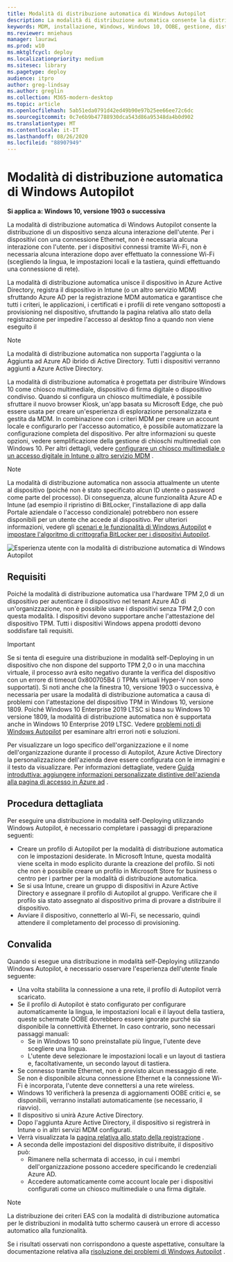 ```yaml
---
title: Modalità di distribuzione automatica di Windows Autopilot
description: La modalità di distribuzione automatica consente la distribuzione di un dispositivo con un'interazione minima con l'utente. Questa modalità è progettata per distribuire Windows 10 come chiosco multimediale, dispositivo di firma digitale o dispositivo condiviso.
keywords: MDM, installazione, Windows, Windows 10, OOBE, gestione, distribuzione, Autopilot, ZTD, zero-touch, partner, msfb, Intune
ms.reviewer: mniehaus
manager: laurawi
ms.prod: w10
ms.mktglfcycl: deploy
ms.localizationpriority: medium
ms.sitesec: library
ms.pagetype: deploy
audience: itpro
author: greg-lindsay
ms.author: greglin
ms.collection: M365-modern-desktop
ms.topic: article
ms.openlocfilehash: 5ab51eda0791d42ed49b90e97b25ee66ee72c6dc
ms.sourcegitcommit: 0c7e6b9b47788930dca543d86a95348da4b0d902
ms.translationtype: MT
ms.contentlocale: it-IT
ms.lasthandoff: 08/26/2020
ms.locfileid: "88907949"
---
```

# <a name="windows-autopilot-self-deploying-mode"></a>Modalità di distribuzione automatica di Windows Autopilot

**Si applica a: Windows 10, versione 1903 o successiva**

La modalità di distribuzione automatica di Windows Autopilot consente la distribuzione di un dispositivo senza alcuna interazione dell'utente. Per i dispositivi con una connessione Ethernet, non è necessaria alcuna interazione con l'utente. per i dispositivi connessi tramite Wi-Fi, non è necessaria alcuna interazione dopo aver effettuato la connessione Wi-Fi (scegliendo la lingua, le impostazioni locali e la tastiera, quindi effettuando una connessione di rete).  

La modalità di distribuzione automatica unisce il dispositivo in Azure Active Directory, registra il dispositivo in Intune (o un altro servizio MDM) sfruttando Azure AD per la registrazione MDM automatica e garantisce che tutti i criteri, le applicazioni, i certificati e i profili di rete vengano sottoposti a provisioning nel dispositivo, sfruttando la pagina relativa allo stato della registrazione per impedire l'accesso al desktop fino a quando non viene eseguito il 

>[!NOTE]
>La modalità di distribuzione automatica non supporta l'aggiunta o la Aggiunta ad Azure AD ibrido di Active Directory.  Tutti i dispositivi verranno aggiunti a Azure Active Directory.

La modalità di distribuzione automatica è progettata per distribuire Windows 10 come chiosco multimediale, dispositivo di firma digitale o dispositivo condiviso. Quando si configura un chiosco multimediale, è possibile sfruttare il nuovo browser Kiosk, un'app basata su Microsoft Edge, che può essere usata per creare un'esperienza di esplorazione personalizzata e gestita da MDM. In combinazione con i criteri MDM per creare un account locale e configurarlo per l'accesso automatico, è possibile automatizzare la configurazione completa del dispositivo. Per altre informazioni su queste opzioni, vedere semplificazione della gestione di chioschi multimediali con Windows 10.  Per altri dettagli, vedere [configurare un chiosco multimediale o un accesso digitale in Intune o altro servizio MDM](/windows/configuration/setup-kiosk-digital-signage#set-up-a-kiosk-or-digital-sign-in-intune-or-other-mdm-service) .

>[!NOTE]
>La modalità di distribuzione automatica non associa attualmente un utente al dispositivo (poiché non è stato specificato alcun ID utente o password come parte del processo).  Di conseguenza, alcune funzionalità Azure AD e Intune (ad esempio il ripristino di BitLocker, l'installazione di app dalla Portale aziendale o l'accesso condizionale) potrebbero non essere disponibili per un utente che accede al dispositivo. Per ulteriori informazioni, vedere gli [scenari e le funzionalità di Windows Autopilot](windows-autopilot-scenarios.md) e [impostare l'algoritmo di crittografia BitLocker per i dispositivi Autopilot](bitlocker.md).

![Esperienza utente con la modalità di distribuzione automatica di Windows Autopilot](images/self-deploy-welcome.png)

## <a name="requirements"></a>Requisiti

Poiché la modalità di distribuzione automatica usa l'hardware TPM 2,0 di un dispositivo per autenticare il dispositivo nel tenant Azure AD di un'organizzazione, non è possibile usare i dispositivi senza TPM 2,0 con questa modalità.  I dispositivi devono supportare anche l'attestazione del dispositivo TPM.  Tutti i dispositivi Windows appena prodotti devono soddisfare tali requisiti.

>[!IMPORTANT]
>Se si tenta di eseguire una distribuzione in modalità self-Deploying in un dispositivo che non dispone del supporto TPM 2,0 o in una macchina virtuale, il processo avrà esito negativo durante la verifica del dispositivo con un errore di timeout 0x800705B4 (i TPMs virtuali Hyper-V non sono supportati). Si noti anche che la finestra 10, versione 1903 o successiva, è necessaria per usare la modalità di distribuzione automatica a causa di problemi con l'attestazione del dispositivo TPM in Windows 10, versione 1809. Poiché Windows 10 Enterprise 2019 LTSC si basa su Windows 10 versione 1809, la modalità di distribuzione automatica non è supportata anche in Windows 10 Enterprise 2019 LTSC. Vedere [problemi noti di Windows Autopilot](known-issues.md) per esaminare altri errori noti e soluzioni.

Per visualizzare un logo specifico dell'organizzazione e il nome dell'organizzazione durante il processo di Autopilot, Azure Active Directory la personalizzazione dell'azienda deve essere configurata con le immagini e il testo da visualizzare.  Per informazioni dettagliate, vedere [Guida introduttiva: aggiungere informazioni personalizzate distintive dell'azienda alla pagina di accesso in Azure ad](/azure/active-directory/fundamentals/customize-branding) . 

## <a name="step-by-step"></a>Procedura dettagliata

Per eseguire una distribuzione in modalità self-Deploying utilizzando Windows Autopilot, è necessario completare i passaggi di preparazione seguenti:

-   Creare un profilo di Autopilot per la modalità di distribuzione automatica con le impostazioni desiderate.  In Microsoft Intune, questa modalità viene scelta in modo esplicito durante la creazione del profilo. Si noti che non è possibile creare un profilo in Microsoft Store for business o centro per i partner per la modalità di distribuzione automatica.
-   Se si usa Intune, creare un gruppo di dispositivi in Azure Active Directory e assegnare il profilo di Autopilot al gruppo.  Verificare che il profilo sia stato assegnato al dispositivo prima di provare a distribuire il dispositivo.
-   Avviare il dispositivo, connetterlo al Wi-Fi, se necessario, quindi attendere il completamento del processo di provisioning.

## <a name="validation"></a>Convalida

Quando si esegue una distribuzione in modalità self-Deploying utilizzando Windows Autopilot, è necessario osservare l'esperienza dell'utente finale seguente:

-   Una volta stabilita la connessione a una rete, il profilo di Autopilot verrà scaricato.
-   Se il profilo di Autopilot è stato configurato per configurare automaticamente la lingua, le impostazioni locali e il layout della tastiera, queste schermate OOBE dovrebbero essere ignorate purché sia disponibile la connettività Ethernet.  In caso contrario, sono necessari passaggi manuali:
    -   Se in Windows 10 sono preinstallate più lingue, l'utente deve scegliere una lingua.
    -   L'utente deve selezionare le impostazioni locali e un layout di tastiera e, facoltativamente, un secondo layout di tastiera.
-   Se connesso tramite Ethernet, non è previsto alcun messaggio di rete.  Se non è disponibile alcuna connessione Ethernet e la connessione Wi-Fi è incorporata, l'utente deve connettersi a una rete wireless.
-   Windows 10 verificherà la presenza di aggiornamenti OOBE critici e, se disponibili, verranno installati automaticamente (se necessario, il riavvio).
-   Il dispositivo si unirà Azure Active Directory.
-   Dopo l'aggiunta Azure Active Directory, il dispositivo si registrerà in Intune o in altri servizi MDM configurati.
-   Verrà visualizzata la [pagina relativa allo stato della registrazione](enrollment-status.md) .
-   A seconda delle impostazioni del dispositivo distribuite, il dispositivo può:
    -   Rimanere nella schermata di accesso, in cui i membri dell'organizzazione possono accedere specificando le credenziali Azure AD.
    -   Accedere automaticamente come account locale per i dispositivi configurati come un chiosco multimediale o una firma digitale.

>[!NOTE]
>La distribuzione dei criteri EAS con la modalità di distribuzione automatica per le distribuzioni in modalità tutto schermo causerà un errore di accesso automatico alla funzionalità. 

Se i risultati osservati non corrispondono a queste aspettative, consultare la documentazione relativa alla [risoluzione dei problemi di Windows Autopilot](troubleshooting.md) .